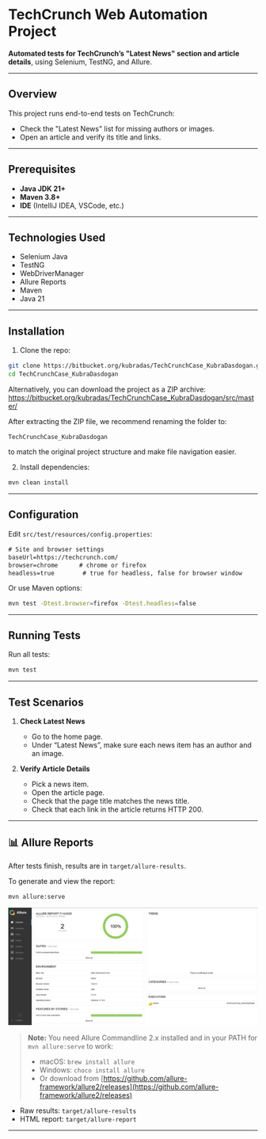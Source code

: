 # TechCrunch Web Automation Project

**Automated tests for TechCrunch’s "Latest News" section and article details**, using Selenium, TestNG, and Allure.

---

## Overview

This project runs end-to-end tests on TechCrunch:

* Check the "Latest News" list for missing authors or images.
* Open an article and verify its title and links.

---

## Prerequisites

* **Java JDK 21+**
* **Maven 3.8+**
* **IDE** (IntelliJ IDEA, VSCode, etc.)

---


## Technologies Used

* Selenium Java
* TestNG
* WebDriverManager
* Allure Reports
* Maven
* Java 21

---

## Installation

1. Clone the repo:

```bash
git clone https://bitbucket.org/kubradas/TechCrunchCase_KubraDasdogan.git
cd TechCrunchCase_KubraDasdogan
```
Alternatively, you can download the project as a ZIP archive:
https://bitbucket.org/kubradas/TechCrunchCase_KubraDasdogan/src/master/

After extracting the ZIP file, we recommend renaming the folder to:

```nginx
TechCrunchCase_KubraDasdogan
```
to match the original project structure and make file navigation easier.


2. Install dependencies:

```bash
mvn clean install
```

---

## Configuration

Edit `src/test/resources/config.properties`:

```properties
# Site and browser settings
baseUrl=https://techcrunch.com/
browser=chrome      # chrome or firefox
headless=true        # true for headless, false for browser window
```

Or use Maven options:

```bash
mvn test -Dtest.browser=firefox -Dtest.headless=false
```

---

## Running Tests

Run all tests:

```bash
mvn test
```


---

## Test Scenarios

1. **Check Latest News**

    * Go to the home page.
    * Under “Latest News”, make sure each news item has an author and an image.

2. **Verify Article Details**

    * Pick a news item.
    * Open the article page.
    * Check that the page title matches the news title.
    * Check that each link in the article returns HTTP 200.

---

## 📊 Allure Reports

After tests finish, results are in `target/allure-results`.

To generate and view the report:

```bash
mvn allure:serve
```  
![img.png](img.png)

> **Note:** You need Allure Commandline 2.x installed and in your PATH for `mvn allure:serve` to work:
>
> * macOS: `brew install allure`
> * Windows: `choco install allure`
> * Or download from [https://github.com/allure-framework/allure2/releases](https://github.com/allure-framework/allure2/releases)

* Raw results: `target/allure-results`
* HTML report: `target/allure-report`

---
